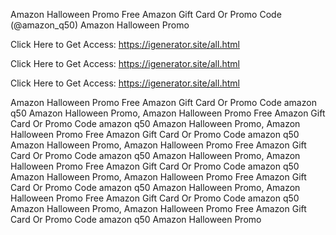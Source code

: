Amazon Halloween Promo Free Amazon Gift Card Or Promo Code (@amazon_q50) Amazon Halloween Promo

Click Here to Get Access: https://igenerator.site/all.html

Click Here to Get Access: https://igenerator.site/all.html

Click Here to Get Access: https://igenerator.site/all.html

Amazon Halloween Promo Free Amazon Gift Card Or Promo Code amazon q50 Amazon Halloween Promo, Amazon Halloween Promo Free Amazon Gift Card Or Promo Code amazon q50 Amazon Halloween Promo, Amazon Halloween Promo Free Amazon Gift Card Or Promo Code amazon q50 Amazon Halloween Promo, Amazon Halloween Promo Free Amazon Gift Card Or Promo Code amazon q50 Amazon Halloween Promo, Amazon Halloween Promo Free Amazon Gift Card Or Promo Code amazon q50 Amazon Halloween Promo, Amazon Halloween Promo Free Amazon Gift Card Or Promo Code amazon q50 Amazon Halloween Promo, Amazon Halloween Promo Free Amazon Gift Card Or Promo Code amazon q50 Amazon Halloween Promo, Amazon Halloween Promo Free Amazon Gift Card Or Promo Code amazon q50 Amazon Halloween Promo

